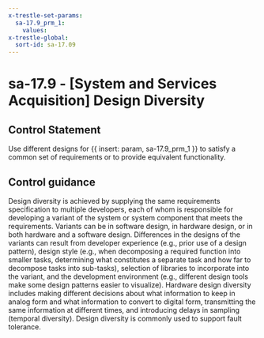 ```yaml
---
x-trestle-set-params:
  sa-17.9_prm_1:
    values:
x-trestle-global:
  sort-id: sa-17.09
---
```


# sa-17.9 - \[System and Services Acquisition\] Design Diversity

## Control Statement

Use different designs for {{ insert: param, sa-17.9_prm_1 }} to satisfy a common set of requirements or to provide equivalent functionality.

## Control guidance

Design diversity is achieved by supplying the same requirements specification to multiple developers, each of whom is responsible for developing a variant of the system or system component that meets the requirements. Variants can be in software design, in hardware design, or in both hardware and a software design. Differences in the designs of the variants can result from developer experience (e.g., prior use of a design pattern), design style (e.g., when decomposing a required function into smaller tasks, determining what constitutes a separate task and how far to decompose tasks into sub-tasks), selection of libraries to incorporate into the variant, and the development environment (e.g., different design tools make some design patterns easier to visualize). Hardware design diversity includes making different decisions about what information to keep in analog form and what information to convert to digital form, transmitting the same information at different times, and introducing delays in sampling (temporal diversity). Design diversity is commonly used to support fault tolerance.
